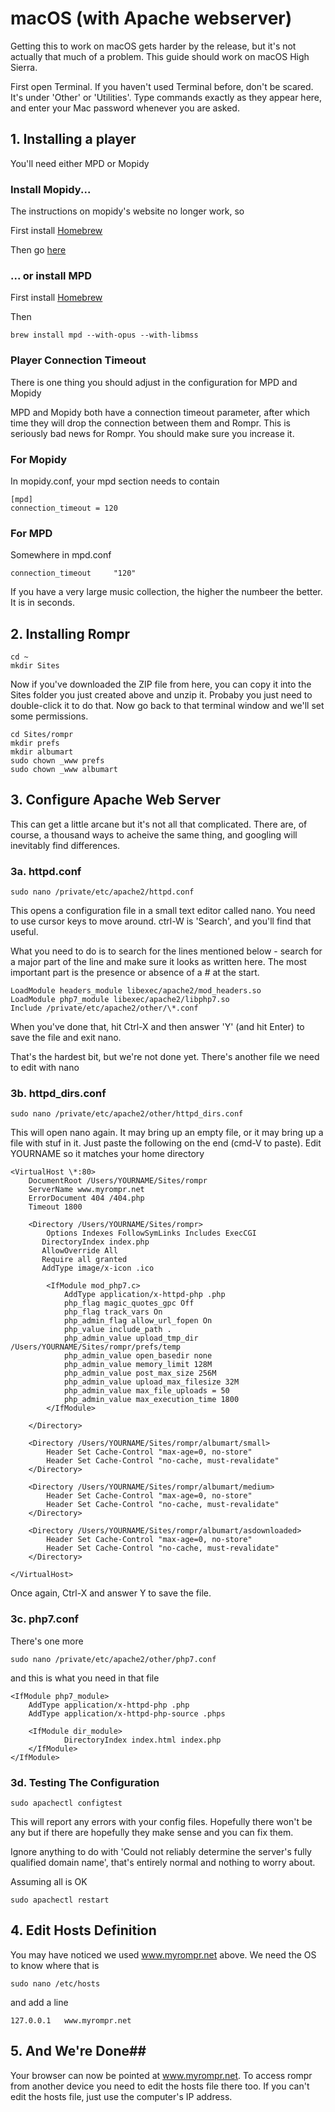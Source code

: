 # macOS (with Apache webserver)

Getting this to work on macOS gets harder by the release, but it's not actually that much of a problem. This guide should work on macOS High Sierra.

First open Terminal. If you haven't used Terminal before, don't be scared. It's under 'Other' or 'Utilities'. Type commands exactly as they appear here, and enter your Mac password whenever you are asked.

## 1. Installing a player

You'll need either MPD or Mopidy

### Install Mopidy...

The instructions on mopidy's website no longer work, so

First install [Homebrew](https://brew.sh/)

Then go [here](https://discourse.mopidy.com/t/cant-run-mopidy-on-fresh-brew-install-getting-python-framework-error/2343/2)

### ... or install MPD

First install [Homebrew](https://brew.sh/)

Then

    brew install mpd --with-opus --with-libmss

### Player Connection Timeout

There is one thing you should adjust in the configuration for MPD and Mopidy

MPD and Mopidy both have a connection timeout parameter, after which time they will drop the connection between them and Rompr. This is seriously bad news for Rompr. You should make sure you increase it.

### For Mopidy

In mopidy.conf, your mpd section needs to contain

    [mpd]
    connection_timeout = 120

### For MPD

Somewhere in mpd.conf

    connection_timeout     "120"


If you have a very large music collection, the higher the numbeer the better. It is in seconds.


## 2. Installing Rompr

    cd ~
    mkdir Sites

Now if you've downloaded the ZIP file from here, you can copy it into the Sites folder you just created above and unzip it. Probaby you just need to double-click it to do that.
Now go back to that terminal window and we'll set some permissions.

    cd Sites/rompr
    mkdir prefs
    mkdir albumart
    sudo chown _www prefs
    sudo chown _www albumart

## 3. Configure Apache Web Server

This can get a little arcane but it's not all that complicated. There are, of course, a thousand ways to acheive the same thing, and googling will inevitably find differences.

### 3a. httpd.conf

    sudo nano /private/etc/apache2/httpd.conf

This opens a configuration file in a small text editor called nano. You need to use cursor keys to move around. ctrl-W is 'Search', and you'll find that useful.

What you need to do is to search for the lines mentioned below - search for a major part of the line and make sure it looks as written here. The most important part is the presence or absence of a # at the start.

    LoadModule headers_module libexec/apache2/mod_headers.so
    LoadModule php7_module libexec/apache2/libphp7.so
    Include /private/etc/apache2/other/\*.conf

When you've done that, hit Ctrl-X and then answer 'Y' (and hit Enter) to save the file and exit nano.

That's the hardest bit, but we're not done yet.
There's another file we need to edit with nano

### 3b. httpd_dirs.conf

    sudo nano /private/etc/apache2/other/httpd_dirs.conf

This will open nano again. It may bring up an empty file, or it may bring up a file with stuf in it. Just paste the following on the end (cmd-V to paste). Edit YOURNAME so it matches your home directory

    <VirtualHost \*:80>
	    DocumentRoot /Users/YOURNAME/Sites/rompr
	    ServerName www.myrompr.net
        ErrorDocument 404 /404.php
        Timeout 1800

	    <Directory /Users/YOURNAME/Sites/rompr>
            Options Indexes FollowSymLinks Includes ExecCGI
           DirectoryIndex index.php
           AllowOverride All
           Require all granted
           AddType image/x-icon .ico

		    <IfModule mod_php7.c>
			    AddType application/x-httpd-php .php
			    php_flag magic_quotes_gpc Off
			    php_flag track_vars On
			    php_admin_flag allow_url_fopen On
			    php_value include_path .
			    php_admin_value upload_tmp_dir /Users/YOURNAME/Sites/rompr/prefs/temp
			    php_admin_value open_basedir none
    		    php_admin_value memory_limit 128M
                php_admin_value post_max_size 256M
                php_admin_value upload_max_filesize 32M
                php_admin_value max_file_uploads = 50                
                php_admin_value max_execution_time 1800         
		    </IfModule>

	    </Directory>

	    <Directory /Users/YOURNAME/Sites/rompr/albumart/small>
	        Header Set Cache-Control "max-age=0, no-store"
	        Header Set Cache-Control "no-cache, must-revalidate"
	    </Directory>

        <Directory /Users/YOURNAME/Sites/rompr/albumart/medium>
	        Header Set Cache-Control "max-age=0, no-store"
	        Header Set Cache-Control "no-cache, must-revalidate"
	    </Directory>

	    <Directory /Users/YOURNAME/Sites/rompr/albumart/asdownloaded>
	        Header Set Cache-Control "max-age=0, no-store"
	        Header Set Cache-Control "no-cache, must-revalidate"
	    </Directory>

    </VirtualHost>

Once again, Ctrl-X and answer Y to save the file.

### 3c. php7.conf

There's one more

    sudo nano /private/etc/apache2/other/php7.conf

and this is what you need in that file

    <IfModule php7_module>
        AddType application/x-httpd-php .php
        AddType application/x-httpd-php-source .phps

        <IfModule dir_module>
                DirectoryIndex index.html index.php
        </IfModule>
    </IfModule>

### 3d. Testing The Configuration

    sudo apachectl configtest

This will report any errors with your config files. Hopefully there won't be any but if there are hopefully they make sense and you can fix them.

Ignore anything to do with 'Could not reliably determine the server's fully qualified domain name', that's entirely normal and nothing to worry about.

Assuming all is OK

    sudo apachectl restart

## 4. Edit Hosts Definition

You may have noticed we used www.myrompr.net above. We need the OS to know where that is

    sudo nano /etc/hosts

and add a line

    127.0.0.1	www.myrompr.net

## 5. And We're Done##

Your browser can now be pointed at www.myrompr.net.
To access rompr from another device you need to edit the hosts file there too. If you can't edit the hosts file, just use the computer's IP address.
